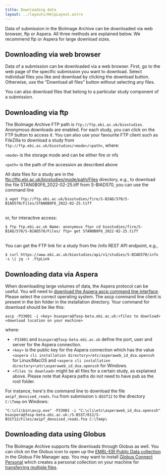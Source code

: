 ```yaml
---
title: Downloading data
layout: ../layouts/HelpLayout.astro
---
```


Data of submission in the BioImage Archive can be downloaded via web browser, ftp or Aspera.  All three methods are explained below. We recommend ftp or Aspera for large download sizes.
## Downloading via web browser

Data of a submission can be downloaded via a web browser. First, go to the web page of the specific submission you want to download. Select individual files you like and download by clicking the download button. Otherwise, use the “Download all files” button without selecting any files.

You can also download files that belong to a particular study component of a submission.

## Downloading via ftp

The BioImage Archive FTP path is `ftp://ftp.ebi.ac.uk/biostudies`. Anonymous downloads are enabled. For each study, you can click on the FTP button to access it. You can also use your favourite FTP client such as FileZilla to download a study from `ftp://ftp.ebi.ac.uk/biostudies/<mode>/<path>`, where:

`<mode>` is the storage mode and can be either fire or nfs

`<path>` is the path of the accession as described above

All data files for a study are in the ftp://ftp.ebi.ac.uk/biostudies/mode/path/Files directory, e.g., to download the file STAN0B0F6_2022-02-25.tiff from S-BIAD570, you can use the command line

    $ wget ftp://ftp.ebi.ac.uk/biostudies/fire/S-BIAD/570/S-BIAD570/Files/STAN0B0F6_2022-02-25.tiff

<br>
or, for interactive access:

    $ ftp ftp.ebi.ac.uk Name: anonymous ftp> cd biostudies/fire/S-BIAD/570/S-BIAD570/Files/ ftp> get STAN0B0F6_2022-02-25.tiff 

<br>
You can get the FTP link for a study from the /info REST API endpoint, e.g.,

    $ curl https://www.ebi.ac.uk/biostudies/api/v1/studies/S-BIAD570/info -s \| jq -r .ftpLink

## Downloading data via Aspera

When downloading large volumes of data, the Aspera protocol can be useful. You will need to [download the Aspera ascp command line interface](https://www.ibm.com/support/fixcentral/swg/selectFixes?parent=ibm~Other\%20software&product=ibm/Other\%20software/IBM\%20Aspera\%20CLI&release=All&platform=All&function=all). Please select the correct operating system. The ascp command line client is present in the bin folder in the installation directory. Your command for download should be like this:

    ascp -P33001 -i <key> bsaspera@fasp-beta.ebi.ac.uk:<files to download> <download location on your machine>

where:

* `-P33001` and `bsaspera@fasp-beta.ebi.ac.uk` define the port, user and server for the Aspera connection.
* `<key>` is the public key for the Aspera connection which has the value `<aspera cli installation directory>/etc/asperaweb_id_dsa.openssh` for Linux/MacOS and `<aspera cli installation directory>\etc\asperaweb_id_dsa.openssh` for Windows.
* `<files to download>` might be all files for a certain study, as explained above. Please note that Aspera paths do not need to have pub as the root folder.

For instance, here's the command line to download the file `aeipf_denoised_reads.fna` from submission `S-BSST12` to the directory `C:\Temp` on Windows:

    "C:\cli\bin\ascp.exe" -P33001 -i "C:\cli\etc\asperaweb_id_dsa.openssh" bsaspera@fasp-beta.ebi.ac.uk:/S-BSST/012/S-BSST12/Files/aeipf_denoised_reads.fna C:\Temp\

## Downloading data using Globus

The BioImage Archive supports file downloads through Globus as well. You can click on the Globus icon to open up the [EMBL-EBI Public Data collection](https://app.globus.org/file-manager?origin_id=47772002-3e5b-4fd3-b97c-18cee38d6df2&origin_path=%2Fbiostudies%2F) in the Globus File Manager app. You may want to install [Globus Connect Personal](https://www.globus.org/globus-connect-personal) which creates a personal collection on your machine for [transferring multiple files](https://docs.globus.org/how-to/get-started/).